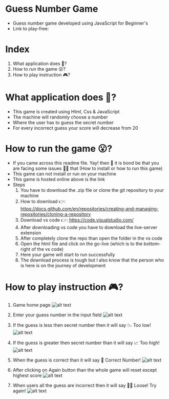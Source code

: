 # Guess Number Game
- Guess number game developed using JavaScript for Beginner's
- Link to play-free: 

# Index

 1. What application does 🤔?
 2. How to run the game 😮?
 3. How to play instruction 🎮️?

 # What application does 🤔?

 - This game is created using Html, Css & JavaScript
 - The machine will randomly choose a number
 - Where the user has to guess the secret number 
 - For every incorrect guess your score will decrease from 20

 # How to run the game 😮?

 - If you came across this readme file. Yay! then 💯 it is bond be that you are facing some issues 😮‍💨 that (How to install or how to run this game)
 - This game can not install or run on your machine
 - This game is hosted online above is the link 
 - Steps
    1. You have to download the .zip file or clone the git repository to your machine
    2. How to download 👉️: https://docs.github.com/en/repositories/creating-and-managing-repositories/cloning-a-repository
    3. Download vs code 👉️: https://code.visualstudio.com/
    4. After downloading vs code you have to download the live-server extension
    5. After completely clone the repo than open the folder in the vs code
    6. Open the html file and click on the go-live (which is to the bottom-right of the vs code)
    7. Here your game will start to run successfully
    8. The download process is tough but I also know that the person who is here is on the journey of development

# How to play instruction 🎮️?

1. Game home page
![alt text](/img1.png)

2. Enter your guess number in the input field
![alt text](/imge2.png)

3. If the guess is less then secret number then it will say 📉 Too low!
![alt text](/img3.png)

4. If the guess is greater then secret number than it will say 📈 Too high!
![alt text](/img4.png)

5. When the guess is correct than it will say 🎉 Correct Number! 
![alt text](/img5.png)

6. After clicking on Again button than the whole game will reset except highest score
![alt text](/img7.png) 

7. When users all the guess are incorrect then it will say 😮‍💨 Loose! Try again!
![alt text](/img6.png)